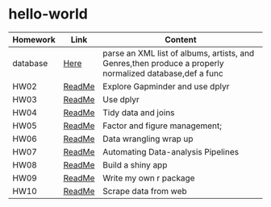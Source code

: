 # hello-world

| **Homework** | **Link** |**Content**|
|--------------|----------|-----------|
|database|[Here](https://github.com/ZimingY/hello-world/blob/master/database_week3.py)|parse an XML list of albums, artists, and Genres,then produce a properly normalized database,def a func|
| HW02         | [ReadMe]( https://github.com/ZimingY/STAT545-hw-YIN-ZIMING/blob/master/hw2/README.md )|Explore Gapminder and use dplyr |
|HW03|[ReadMe](https://github.com/ZimingY/STAT545-hw-YIN-ZIMING/blob/master/hw3/README.md)| Use dplyr|
|HW04|[ReadMe](https://github.com/ZimingY/STAT545-hw-YIN-ZIMING/blob/master/hw4/ReadMe.md)| Tidy data and joins|
|HW05|[ReadMe](https://github.com/ZimingY/STAT545-hw-YIN-ZIMING/blob/master/hw5/README.md)|Factor and figure management;  |
|HW06|[ReadMe](https://github.com/ZimingY/STAT545-hw-YIN-ZIMING/blob/master/hw6/ReadMe.md)|Data wrangling wrap up |
|HW07|[ReadMe](https://github.com/ZimingY/STAT545-hw-YIN-ZIMING/blob/master/hw7/ReadMe.md)|Automating Data-analysis Pipelines|
|HW08|[ReadMe](https://github.com/ZimingY/STAT545-hw-YIN-ZIMING/blob/master/Hw8/ReadMe.md)|Build a shiny app|
|HW09|[ReadMe](https://github.com/ZimingY/STAT545-hw-YIN-ZIMING/tree/master/hw9)|Write my own r package|
|HW10|[ReadMe](https://github.com/ZimingY/STAT545-hw-YIN-ZIMING/tree/master/HW10)|Scrape data from web|
